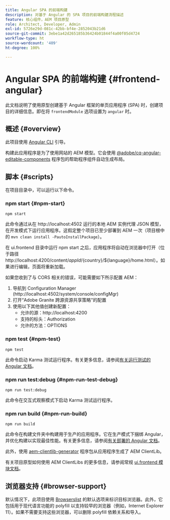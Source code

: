 ```yaml
---
title: Angular SPA 的前端构建
description: 对基于 Angular 的 SPA 项目的前端构建流程描述
feature: 核心组件，AEM 项目原型
role: Architect, Developer, Admin
exl-id: 5726e29d-081c-42bb-bf4e-2852043b21d6
source-git-commit: 3ebe1a42d265185b36424b01844f4a00f05d4724
workflow-type: ht
source-wordcount: '409'
ht-degree: 100%

---
```


# Angular SPA 的前端构建 {#frontend-angular}

此文档说明了使用原型创建基于 Angular 框架的单页应用程序 (SPA) 时，创建项目的详细信息。即在将 `frontendModule` 选项设置为 `angular` 时。

## 概述 {#overview}

此项目使用 [Angular CLI](https://github.com/angular/angular-cli) 引导。

构建此应用程序是为了使用网站的 AEM 模型。它会使用 [@adobe/cq-angular-editable-components](https://www.npmjs.com/package/@adobe/cq-angular-editable-components) 程序包的帮助程序组件自动生成布局。

## 脚本 {#scripts}

在项目目录中，可以运行以下命令。

### npm start {#npm-start}

```
npm start
```

此命令通过从在 http://localhost:4502 运行的本地 AEM 实例代理 JSON 模型，在开发模式下运行应用程序。这假定整个项目已至少部署到 AEM 一次（项目根中的 `mvn clean install -PautoInstallPackage`）。

在 ui.frontend 目录中运行 npm start 之后，应用程序将自动在浏览器中打开（位于路径 http://localhost:4200/content/${appId}/${country}/${language}/home.html）。如果进行编辑，页面将重新加载。

如果您收到了与 CORS 相关的错误，可能需要如下所示配置 AEM：

1. 导航到 Configuration Manager (http://localhost:4502/system/console/configMgr)
1. 打开“Adobe Granite 跨源资源共享策略”的配置
1. 使用以下其他值创建新配置：
   * 允许的源：http://localhost:4200
   * 支持的标头：Authorization
   * 允许的方法：OPTIONS

### npm test {#npm-test}

```shell
npm test
```

此命令启动 Karma 测试运行程序。有关更多信息，请参阅[有关运行测试的 Angular 文档](https://angular.io/guide/testing)。

### npm run test:debug {#npm-run-test-debug}

```shell
npm run test:debug
```

此命令在交互式观察模式下启动 Karma 测试运行程序。

### npm run build {#npm-run-build}

```shell
npm run build
```

此命令在构建文件夹中构建用于生产的应用程序。它在生产模式下捆绑 Angular，并优化构建以实现最佳性能。有关更多信息，请参阅[有关部署的 Angular 文档](https://angular.io/guide/deployment)。

此外，使用 [aem-clientlib-generator](https://github.com/wcm-io-frontend/aem-clientlib-generator) 程序包从应用程序生成了 AEM ClientLib。

有关项目原型如何使用 AEM ClientLibs 的更多信息，请参阅常规 [ui.frontend 模块文档](uifrontend.md#clientlibs)。

## 浏览器支持 {#browser-support}

默认情况下，此项目使用 [Browserslist](https://github.com/browserslist/browserslist) 的默认选项来标识目标浏览器。此外，它包括用于现代语言功能的 polyfill 以支持较早的浏览器（例如，Internet Explorer 11）。如果不需要支持这些浏览器，可以删除 polyfill 依赖关系和导入。
